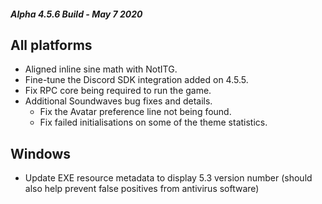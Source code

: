 ##### Alpha 4.5.6 Build - May 7 2020

All platforms
-------------

*   Aligned inline sine math with NotITG.
*   Fine-tune the Discord SDK integration added on 4.5.5.
*   Fix RPC core being required to run the game.
*   Additional Soundwaves bug fixes and details.
    *   Fix the Avatar preference line not being found.
    *   Fix failed initialisations on some of the theme statistics.

Windows
-------

*   Update EXE resource metadata to display 5.3 version number (should also help prevent false positives from antivirus software)